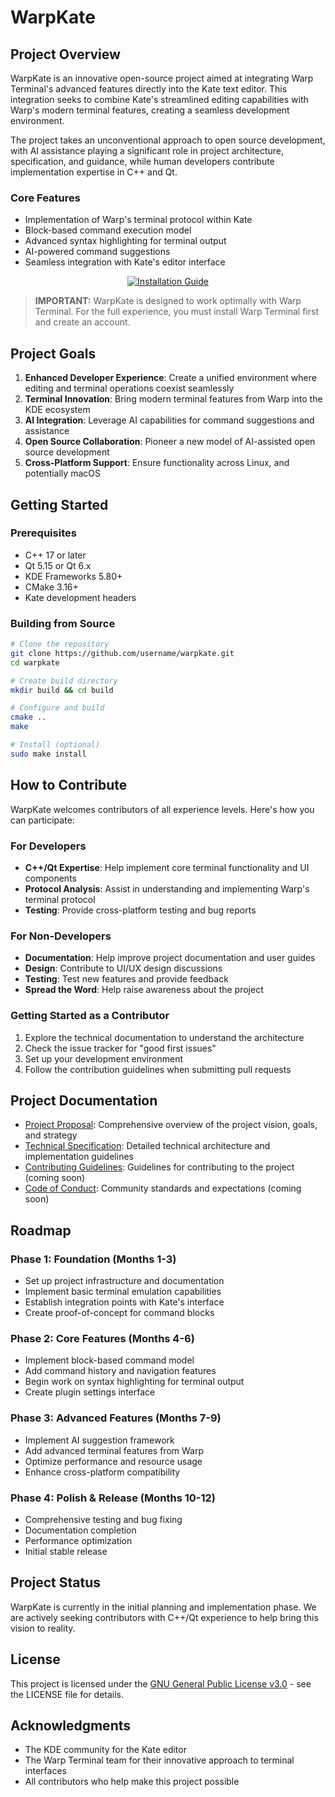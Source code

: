 # WarpKate

## Project Overview

WarpKate is an innovative open-source project aimed at integrating Warp Terminal's advanced features directly into the Kate text editor. This integration seeks to combine Kate's streamlined editing capabilities with Warp's modern terminal features, creating a seamless development environment.

The project takes an unconventional approach to open source development, with AI assistance playing a significant role in project architecture, specification, and guidance, while human developers contribute implementation expertise in C++ and Qt.

### Core Features

- Implementation of Warp's terminal protocol within Kate
- Block-based command execution model
- Advanced syntax highlighting for terminal output
- AI-powered command suggestions
- Seamless integration with Kate's editor interface

<div align="center">
  <a href="INSTALLATION.md">
    <img src="https://img.shields.io/badge/INSTALLATION%20GUIDE-8A2BE2?style=for-the-badge&logo=readthedocs&logoColor=white" alt="Installation Guide" />
  </a>
</div>

> **IMPORTANT:** WarpKate is designed to work optimally with Warp Terminal. For the full experience, you must install Warp Terminal first and create an account.

## Project Goals

1. **Enhanced Developer Experience**: Create a unified environment where editing and terminal operations coexist seamlessly
2. **Terminal Innovation**: Bring modern terminal features from Warp into the KDE ecosystem
3. **AI Integration**: Leverage AI capabilities for command suggestions and assistance
4. **Open Source Collaboration**: Pioneer a new model of AI-assisted open source development
5. **Cross-Platform Support**: Ensure functionality across Linux, and potentially macOS

## Getting Started

### Prerequisites

- C++ 17 or later
- Qt 5.15 or Qt 6.x
- KDE Frameworks 5.80+
- CMake 3.16+
- Kate development headers

### Building from Source

```bash
# Clone the repository
git clone https://github.com/username/warpkate.git
cd warpkate

# Create build directory
mkdir build && cd build

# Configure and build
cmake ..
make

# Install (optional)
sudo make install
```

## How to Contribute

WarpKate welcomes contributors of all experience levels. Here's how you can participate:

### For Developers

- **C++/Qt Expertise**: Help implement core terminal functionality and UI components
- **Protocol Analysis**: Assist in understanding and implementing Warp's terminal protocol
- **Testing**: Provide cross-platform testing and bug reports

### For Non-Developers

- **Documentation**: Help improve project documentation and user guides
- **Design**: Contribute to UI/UX design discussions
- **Testing**: Test new features and provide feedback
- **Spread the Word**: Help raise awareness about the project

### Getting Started as a Contributor

1. Explore the technical documentation to understand the architecture
2. Check the issue tracker for "good first issues"
3. Set up your development environment
4. Follow the contribution guidelines when submitting pull requests

## Project Documentation

- [Project Proposal](docs/ProjectProposal.md): Comprehensive overview of the project vision, goals, and strategy
- [Technical Specification](docs/TechnicalSpecification.md): Detailed technical architecture and implementation guidelines
- [Contributing Guidelines](CONTRIBUTING.md): Guidelines for contributing to the project (coming soon)
- [Code of Conduct](CODE_OF_CONDUCT.md): Community standards and expectations (coming soon)

## Roadmap

### Phase 1: Foundation (Months 1-3)
- Set up project infrastructure and documentation
- Implement basic terminal emulation capabilities
- Establish integration points with Kate's interface
- Create proof-of-concept for command blocks

### Phase 2: Core Features (Months 4-6)
- Implement block-based command model
- Add command history and navigation features
- Begin work on syntax highlighting for terminal output
- Create plugin settings interface

### Phase 3: Advanced Features (Months 7-9)
- Implement AI suggestion framework
- Add advanced terminal features from Warp
- Optimize performance and resource usage
- Enhance cross-platform compatibility

### Phase 4: Polish & Release (Months 10-12)
- Comprehensive testing and bug fixing
- Documentation completion
- Performance optimization
- Initial stable release

## Project Status

WarpKate is currently in the initial planning and implementation phase. We are actively seeking contributors with C++/Qt experience to help bring this vision to reality.

## License

This project is licensed under the [GNU General Public License v3.0](LICENSE) - see the LICENSE file for details.

## Acknowledgments

- The KDE community for the Kate editor
- The Warp Terminal team for their innovative approach to terminal interfaces
- All contributors who help make this project possible

